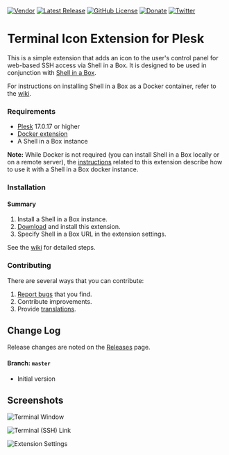 [![Vendor](https://img.shields.io/badge/author-CloudVerve%2C%20LLC-lightgrey.svg?colorB=9900cc&label=vendor )](https://2lab.net)
[![Latest Release](https://img.shields.io/github/release/cloudverve/plesk-terminal-icon-ext.svg)](https://github.com/cloudverve/plesk-terminal-icon-ext/releases)
[![GitHub License](https://img.shields.io/github/license/cloudverve/plesk-terminal-icon-ext.svg)](https://raw.githubusercontent.com/cloudverve/plesk-terminal-icon-ext/master/LICENSE)
[![Donate](https://img.shields.io/badge/Donate-PayPal-green.svg)](https://paypal.me/danielhendricks)
[![Twitter](https://img.shields.io/twitter/url/https/github.com/cloudverve/plesk-terminal-icon-ext.svg?style=social)](https://twitter.com/danielhendricks)

# Terminal Icon Extension for Plesk

This is a simple extension that adds an icon to the user's control panel for web-based SSH access via Shell in a Box. It is designed to be used in conjunction with [Shell in a Box](https://github.com/shellinabox/shellinabox).

For instructions on installing Shell in a Box as a Docker container, refer to the [wiki](https://github.com/cloudverve/plesk-terminal-icon-ext/wiki).

### Requirements

- [Plesk](https://www.plesk.com/) 17.0.17 or higher
- [Docker extension](https://www.plesk.com/extensions/docker/)
- A Shell in a Box instance

**Note:** While Docker is not required (you can install Shell in a Box locally or on a remote server), the [instructions](https://github.com/cloudverve/plesk-terminal-icon-ext/wiki) related to this extension describe how to use it with a Shell in a Box docker instance.

### Installation

#### Summary

1. Install a Shell in a Box instance.
2. [Download](https://github.com/cloudverve/plesk-terminal-icon-ext/releases) and install this extension.
3. Specify Shell in a Box URL in the extension settings.

See the [wiki](https://github.com/cloudverve/plesk-terminal-icon-ext/wiki) for detailed steps.

### Contributing

There are several ways that you can contribute:

1. [Report bugs](https://github.com/cloudverve/plesk-terminal-icon-ext/issues) that you find.
2. Contribute improvements.
3. Provide [translations](https://github.com/cloudverve/plesk-terminal-icon-ext/tree/master/plib/resources/locales).

## Change Log

Release changes are noted on the [Releases](https://github.com/cloudverve/plesk-terminal-icon-ext/releases) page.

#### Branch: `master`

* Initial version

## Screenshots

![Terminal Window](https://raw.githubusercontent.com/cloudverve/plesk-terminal-icon-ext/master/_meta/screenshots/2.png)

![Terminal (SSH) Link](https://raw.githubusercontent.com/cloudverve/plesk-terminal-icon-ext/master/_meta/screenshots/1.png)

![Extension Settings](https://raw.githubusercontent.com/cloudverve/plesk-terminal-icon-ext/master/_meta/screenshots/3.png)
